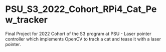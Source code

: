 # PSU_S3_2022_Cohort_RPi4_Cat_Pew_tracker
Final Project for 2022 Cohort of the S3 program at PSU - Laser pointer controller which implements OpenCV to track a cat and tease it with a laser pointer.
